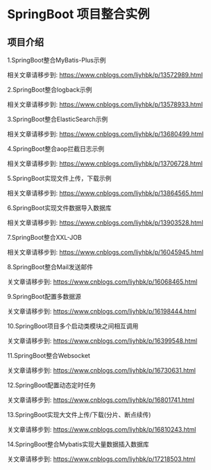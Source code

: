 # SpringBoot 项目整合实例

## 项目介绍

1.SpringBoot整合MyBatis-Plus示例

  相关文章请移步到: https://www.cnblogs.com/liyhbk/p/13572989.html

2.SpringBoot整合logback示例

  相关文章请移步到: https://www.cnblogs.com/liyhbk/p/13578933.html
  
3.SpringBoot整合ElasticSearch示例

  相关文章请移步到: https://www.cnblogs.com/liyhbk/p/13680499.html
  
4.SpringBoot整合aop拦截日志示例
 
   相关文章请移步到: https://www.cnblogs.com/liyhbk/p/13706728.html
   
5.SpringBoot实现文件上传，下载示例

  相关文章请移步到: https://www.cnblogs.com/liyhbk/p/13864565.html
  
6.SpringBoot实现文件数据导入数据库
  
   相关文章请移步到: https://www.cnblogs.com/liyhbk/p/13903528.html  
   
7.SpringBoot整合XXL-JOB
  
   相关文章请移步到: https://www.cnblogs.com/liyhbk/p/16045945.html
 
8.SpringBoot整合Mail发送邮件
   
   关文章请移步到: https://www.cnblogs.com/liyhbk/p/16068465.html 
   
9.SpringBoot配置多数据源
   
   关文章请移步到: https://www.cnblogs.com/liyhbk/p/16198444.html
   
10.SpringBoot项目多个启动类模块之间相互调用
   
   关文章请移步到: https://www.cnblogs.com/liyhbk/p/16399548.html
   
11.SpringBoot整合Websocket
   
   关文章请移步到: https://www.cnblogs.com/liyhbk/p/16730631.html

12.SpringBoot配置动态定时任务
   
   关文章请移步到: https://www.cnblogs.com/liyhbk/p/16801741.html

13.SpringBoot实现大文件上传/下载(分片、断点续传)
   
   关文章请移步到: https://www.cnblogs.com/liyhbk/p/16810243.html

14.SpringBoot整合Mybatis实现大量数据插入数据库
   
   关文章请移步到: https://www.cnblogs.com/liyhbk/p/17218503.html
